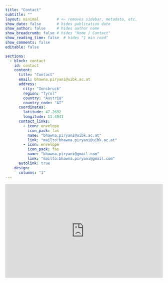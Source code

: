 ```yaml
---
title: "Contact"
subtitle: ""
layout: minimal        # <— removes sidebar, metadata, etc.
show_date: false       # hides publication date
show_author: false     # hides author name
show_breadcrumb: false # hides "Home / Contact"
show_reading_time: false  # hides "1 min read"
show_comments: false
editable: false

sections:
  - block: contact
    id: contact
    content:
      title: "Contact"
      email: bhawna.piryani@uibk.ac.at
      address:
        city: "Innsbruck"
        region: "Tyrol"
        country: "Austria"
        country_code: "AT"
      coordinates:
        latitude: 47.2692
        longitude: 11.4041
      contact_links:
        - icon: envelope
          icon_pack: fas
          name: "bhawna.piryani@uibk.ac.at"
          link: "mailto:bhawna.piryani@uibk.ac.at"
        - icon: envelope
          icon_pack: fas
          name: "bhawna.piryani@gmail.com"
          link: "mailto:bhawna.piryani@gmail.com"
      autolink: true
    design:
      columns: "1"
---
```


<iframe
  src="https://www.google.com/maps/embed?pb=!1m18!1m12!1m3!1d10897.234567890123!2d11.4041!3d47.2692!2m3!1f0!2f0!3f0!3m2!1i1024!2i768!4f13.1!3m3!1m2!1s0x479d6e8a5f8f0001%3A0x1234567890abcdef!2sInnsbruck%2C%20Austria!5e0!3m2!1sen!2sat!4v1234567890123!5m2!1sen!2sat"
  width="100%"
  height="300"
  style="border:0;"
  allowfullscreen=""
  loading="lazy"
  referrerpolicy="no-referrer-when-downgrade">
</iframe>

